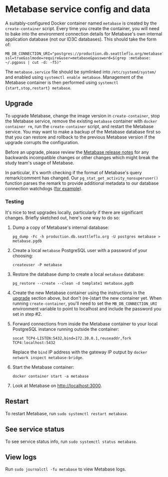 # Metabase service config and data

A suitably-configured Docker container named `metabase` is created by the
`create-container` script.  Every time you create the container, you will need
to bake into the environment connection details for Metabase's own internal
application database (not our ID3C databases).  This should take the form of:

    MB_DB_CONNECTION_URI="postgres://production.db.seattleflu.org/metabase?ssl=true&sslmode=require&user=metabase&password=$(grep :metabase: ~/.pgpass | cut -d: -f5)"

The `metabase.service` file should be symlinked into `/etc/systemd/system/` and
enabled using `systemctl enable metabase`.  Management of the Metabase
container is then performed using `systemctl {start,stop,restart} metabase`.

## Upgrade
To upgrade Metabase, change the image version in `create-container`, stop the
Metabase service, remove the existing `metabase` container with `docker
container rm`, run the `create-container` script, and restart the Metabase
service.  You may want to make a backup of the Metabase database first so that
you can restore and rollback to the previous Metabase version if the upgrade
corrupts the configuration.

Before an upgrade, please review the [Metabase release
notes](https://github.com/metabase/metabase/releases) for any backwards
incompatible changes or other changes which might break the study team's usage
of Metabase.

In particular, it's worth checking if the format of Metabase's query
remark/comment has changed.  Our `pg_stat_get_activity_nonsuperuser()` function
parses the remark to provide additional metadata to our database connection
watchdogs ([for example](https://github.com/seattleflu/id3c-customizations/commit/6f5db9ad)).

### Testing

It's nice to test upgrades locally, particularly if there are significant
changes.  Briefly sketched out, here's one way to do so:

 1. Dump a copy of Metabase's internal database:

        pg_dump -Fc -h production.db.seattleflu.org -U postgres metabase > metabase.pgdb

 2. Create a local `metabase` PostgreSQL user with a password of your choosing:

        createuser -P metabase

 3. Restore the database dump to create a local `metabase` database:

        pg_restore --create --clean -d template1 metabase.pgdb

 4. Create the new Metabase container using the instructions in the
    [upgrade](#upgrade) section above, but don't (re-)start the new container
    yet.  When running `create-container`, you'll need to set the
    `MB_DB_CONNECTION_URI` environment variable to point to localhost and
    include the password you set in step #2.

 5. Forward connections from inside the Metabase container to your local
    PostgreSQL instance running outside the container:

        socat TCP4-LISTEN:5432,bind=172.20.0.1,reuseaddr,fork TCP4:localhost:5432

    Replace the `bind` IP address with the gateway IP output by `docker network
    inspect metabase-bridge`.

 6. Start the Metabase container:

        docker container start -a metabase

 7. Look at Metabase on <http://localhost:3000>.



## Restart
To restart Metabase, run `sudo systemctl restart metabase`.

## See service status
To see service status info, run `sudo systemctl status metabase`.

## View logs
Run `sudo journalctl -fu metabase` to view Metabase logs.
